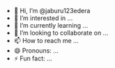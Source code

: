 - 👋 Hi, I’m @jaburu123edera
- 👀 I’m interested in ...
- 🌱 I’m currently learning ...
- 💞️ I’m looking to collaborate on ...
- 📫 How to reach me ...
- 😄 Pronouns: ...
- ⚡ Fun fact: ...

<!---
jaburu123edera/jaburu123edera is a ✨ special ✨ repository because its `README.md` (this file) appears on your GitHub profile.
You can click the Preview link to take a look at your changes.
--->
